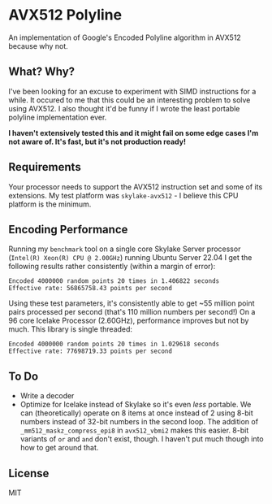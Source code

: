 # AVX512 Polyline

An implementation of Google's Encoded Polyline algorithm in AVX512 because why not.

## What? Why?

I've been looking for an excuse to experiment with SIMD instructions for a while. It occured to me that this could be an interesting problem to solve using AVX512. I also thought it'd be funny if I wrote the least portable polyline implementation ever.

**I haven't extensively tested this and it might fail on some edge cases I'm not aware of. It's fast, but it's not production ready!**

## Requirements
Your processor needs to support the AVX512 instruction set and some of its extensions. My test platform was `skylake-avx512` - I believe this CPU platform is the minimum.

## Encoding Performance
Running my `benchmark` tool on a single core Skylake Server processor (`Intel(R) Xeon(R) CPU @ 2.00GHz`) running Ubuntu Server 22.04 I get the following results rather consistently (within a margin of error):

```
Encoded 4000000 random points 20 times in 1.406822 seconds
Effective rate: 56865758.43 points per second
```

Using these test parameters, it's consistently able to get ~55 million point pairs processed per second (that's 110 million numbers per second!) On a 96 core Icelake Processor (2.60GHz), performance improves but not by much. This library is single threaded:

```
Encoded 4000000 random points 20 times in 1.029618 seconds
Effective rate: 77698719.33 points per second
```

## To Do
* Write a decoder
* Optimize for Icelake instead of Skylake so it's even _less_ portable. We can (theoretically) operate on 8 items at once instead of 2 using 8-bit numbers instead of 32-bit numbers in the second loop. The addition of `_mm512_maskz_compress_epi8` in `avx512_vbmi2` makes this easier. 8-bit variants of `or` and `and` don't exist, though. I haven't put much though into how to get around that.

## License
MIT
